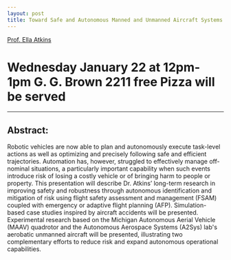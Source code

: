 ```yaml
---
layout: post
title: Toward Safe and Autonomous Manned and Unmanned Aircraft Systems - Prof. Ella Atkins
---
```


[Prof. Ella Atkins](http://solarbubbles.engin.umich.edu/~a2sys/)
# Wednesday January 22 at 12pm-1pm G. G. Brown 2211 free Pizza will be served #
--------

Abstract:
--------
Robotic vehicles are now able to plan and autonomously execute task-level actions as well as optimizing and precisely following safe and efficient trajectories. Automation has, however, struggled to effectively manage off-nominal situations, a particularly important capability when such events introduce risk of losing a costly vehicle or of bringing harm to people or property.  This presentation will describe Dr. Atkins’ long-term research in improving safety and robustness through autonomous identification and mitigation of risk using flight safety assessment and management (FSAM) coupled with emergency or adaptive flight planning (AFP).  Simulation-based case studies inspired by aircraft accidents will be presented.   Experimental research based on the Michigan Autonomous Aerial Vehicle (MAAV) quadrotor and the Autonomous Aerospace Systems (A2Sys) lab's aerobatic unmanned aircraft will be presented, illustrating two complementary efforts to reduce risk and expand autonomous operational capabilities.



